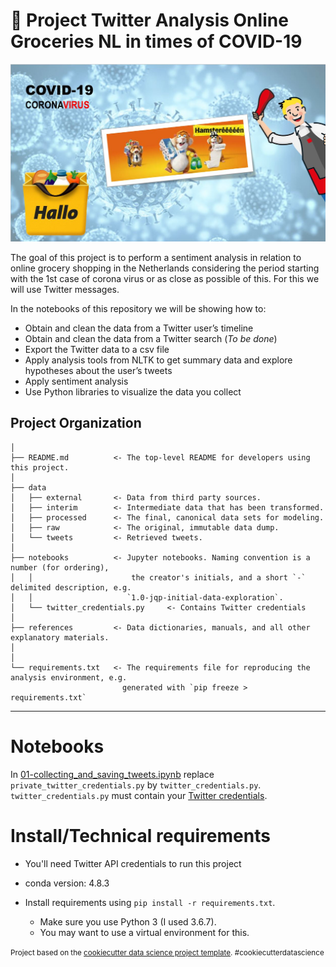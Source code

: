 🛒 Project Twitter Analysis Online Groceries NL in times of COVID-19
==============================
![image_project_supermarket_covid](https://github.com/dpbac/twitter_analysis_online_grocery_NL/blob/master/images/image_project_supermarket_covid.JPG)


The goal of this project is to perform a sentiment analysis in relation to online grocery shopping in the Netherlands considering 
the period starting with the 1st case of corona virus or as close as possible of this. For this we will use Twitter messages.

In the notebooks of this repository we will be showing how to:

* Obtain and clean the data from a Twitter user’s timeline
* Obtain and clean the data from a Twitter search (*To be done*)
* Export the Twitter data to a csv file
* Apply analysis tools from NLTK to get summary data and explore hypotheses about the user’s tweets
* Apply sentiment analysis
* Use Python libraries to visualize the data you collect

Project Organization
------------
    │
    ├── README.md          <- The top-level README for developers using this project.
    │
    ├── data
    │   ├── external       <- Data from third party sources.
    │   ├── interim        <- Intermediate data that has been transformed.
    │   ├── processed      <- The final, canonical data sets for modeling.
    │   ├── raw            <- The original, immutable data dump.
    │   └── tweets         <- Retrieved tweets.
    │
    ├── notebooks          <- Jupyter notebooks. Naming convention is a number (for ordering),
    │   │                      the creator's initials, and a short `-` delimited description, e.g.
    │   │                     `1.0-jqp-initial-data-exploration`.
    │   └── twitter_credentials.py	   <- Contains Twitter credentials
    │
    ├── references         <- Data dictionaries, manuals, and all other explanatory materials.
    │
    │
    └── requirements.txt   <- The requirements file for reproducing the analysis environment, e.g.
	                         generated with `pip freeze > requirements.txt`


--------

# Notebooks

In [01-collecting_and_saving_tweets.ipynb](https://github.com/dpbac/twitter_analysis_online_grocery_NL/blob/master/notebooks/01-collecting_and_saving_tweets.ipynb) replace `private_twitter_credentials.py` by `twitter_credentials.py`. `twitter_credentials.py` must contain your [Twitter 
credentials](https://developer.twitter.com/en/docs/basics/authentication/oauth-1-0a/obtaining-user-access-tokens).

# Install/Technical requirements

* You'll need Twitter API credentials to run this project

* conda version: 4.8.3
* Install requirements using `pip install -r requirements.txt`.
  * Make sure you use Python 3 (I used 3.6.7).
  * You may want to use a virtual environment for this.

<p><small>Project based on the <a target="_blank" href="https://drivendata.github.io/cookiecutter-data-science/">cookiecutter data science project template</a>. #cookiecutterdatascience</small></p>
